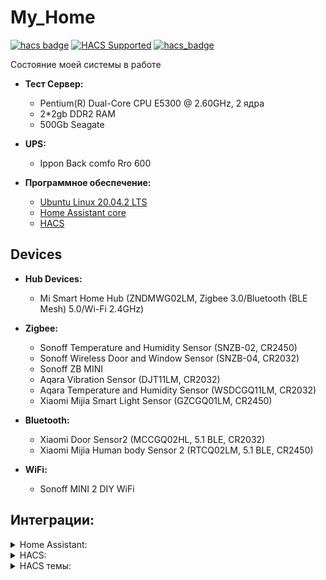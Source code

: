 # My_Home

[![hacs badge](https://img.shields.io/badge/HACS-Default-orange.svg)](https://github.com/custom-components/hacs)
[![HACS Supported](https://img.shields.io/badge/HACS-Supported-green.svg)](https://hacs.xyz)
[![hacs_badge](https://img.shields.io/badge/HACS-Custom-orange.svg)](https://github.com/custom-components/hacs)

Состояние моей системы в работе


- **Тест Сервер:**

  - Pentium(R) Dual-Core CPU E5300 @ 2.60GHz, 2 ядра
  - 2*2gb DDR2 RAM
  - 500Gb Seagate

- **UPS:**
  - Ippon Back comfo Rro 600

- **Программное обеспечение:** 

  - [Ubuntu Linux 20.04.2 LTS](https://releases.ubuntu.com/20.04/)
  - [Home Assistant core](https://www.home-assistant.io/installation/linux#install-home-assistant-core)
  - [HACS](https://hacs.xyz/)

## Devices
- **Hub Devices:**
  - Mi Smart Home Hub (ZNDMWG02LM, Zigbee 3.0/Bluetooth (BLE Mesh) 5.0/Wi-Fi 2.4GHz)

- **Zigbee:**
  - Sonoff Temperature and Humidity Sensor (SNZB-02, CR2450)
  - Sonoff Wireless Door and Window Sensor (SNZB-04, CR2032)
  - Sonoff ZB MINI
  - Aqara Vibration Sensor (DJT11LM, CR2032)
  - Aqara Temperature and Humidity Sensor (WSDCGQ11LM, CR2032)
  - Xiaomi Mijia Smart Light Sensor (GZCGQ01LM, CR2450)

- **Bluetooth:**
  - Xiaomi Door Sensor2 (MCCGQ02HL, 5.1 BLE, CR2032)
  - Xiaomi Mijia Human body Sensor 2 (RTCQ02LM, 5.1 BLE, CR2450)

- **WiFi:**
  - Sonoff MINI 2 DIY WiFi

## Интеграции:
<details><summary>Home Assistant:</summary>
<p>

  * [Zigbee Home Automation](https://www.home-assistant.io/integrations/zha/)
  * [AirVisual Cloud API](https://www.home-assistant.io/integrations/airvisual)
  * [Google Cast](https://www.home-assistant.io/integrations/cast)
  * [Meteorologisk institutt (Met.no)](https://www.home-assistant.io/integrations/met)
  * [MQTT](https://www.home-assistant.io/integrations/mqtt)
  * [Network UPS Tools (NUT)](https://www.home-assistant.io/integrations/nut)
  * [OpenWeatherMap](https://www.home-assistant.io/integrations/openweathermap)
  * [Plex Media Server](https://www.home-assistant.io/integrations/plex)
  * [Samsung Smart TV](https://www.home-assistant.io/integrations/samsungtv)
  * [Speedtest.net](https://www.home-assistant.io/integrations/speedtestdotnet)
  * [UPnP/IGD](https://www.home-assistant.io/integrations/upnp)
  * [Zigbee Home Automation](https://www.home-assistant.io/integrations/zha)
  * [Local IP Address](https://www.home-assistant.io/integrations/local_ip)
  * [Mobile App](https://www.home-assistant.io/integrations/mobile_app)
  * [Shopping List](https://www.home-assistant.io/integrations/shopping_list)
  * [Certificate Expiry](https://www.home-assistant.io/integrations/cert_expiry)
  
  

</p>
</details>
  

<details><summary>HACS:</summary>
<p>


  * [Xiaomi Gateway 3](https://github.com/AlexxIT/XiaomiGateway3)
  * [SonoffLAN](https://github.com/AlexxIT/SonoffLAN)
  * [YandexStation](https://github.com/AlexxIT/YandexStation)
  
  * [StartTime](https://github.com/AlexxIT/StartTime)
  * [MorphNumbers](https://github.com/AlexxIT/MorphNumbers)
  * [PythonScriptsPro](https://github.com/AlexxIT/PythonScriptsPro)
  
  * [Alarmo](https://github.com/nielsfaber/alarmo)

  * [scheduler-component](https://github.com/nielsfaber/scheduler-component)





  * [hass-lkcomu-interrao (ЕЛК ЖКХ «Интер РАО»)](https://github.com/alryaz/hass-lkcomu-interrao)

  * [Scheduler-component](https://github.com/nielsfaber/scheduler-component)
  * [Sensor.yandex_maps](https://github.com/custom-components/sensor.yandex_maps)
  * [irrigation_unlimited](https://github.com/rgc99/irrigation_unlimited)
  * [yandex_smart_home](https://github.com/dmitry-k/yandex_smart_home)



  * [weather-card](https://github.com/bramkragten/weather-card)
  * [flex-table-card](https://github.com/custom-cards/flex-table-card)
  * [mini-graph-card](https://github.com/kalkih/mini-graph-card)
  * [lovelace-auto-entities](https://github.com/thomasloven/lovelace-auto-entities)
  * [mini-media-player](https://github.com/kalkih/mini-media-player)
  * [scheduler-card](https://github.com/nielsfaber/scheduler-card)
  * [stack-in-card](https://github.com/custom-cards/stack-in-card)
  * [battery-state-card](https://github.com/maxwroc/battery-state-card)
  * [hass-bha-icons](https://github.com/hulkhaugen/hass-bha-icons)
  * [ha-lovelace-elapsed-time-card](https://github.com/kirbo/ha-lovelace-elapsed-time-card)
  * [lovelace-tempometer-gauge-card](https://github.com/SNoof85/lovelace-tempometer-gauge-card)
  * [air-visual-card](https://github.com/dnguyen800/air-visual-card)
  * [ha-yandex-icons](https://github.com/iswitch/ha-yandex-icons)
  * [simple-thermostat](https://github.com/nervetattoo/simple-thermostat)
  * [vertical-stack-in-card](https://github.com/ofekashery/vertical-stack-in-card)
  * [mini-humidifier](https://github.com/artem-sedykh/mini-humidifier)
  * [lovelace-multiple-entity-row](https://github.com/benct/lovelace-multiple-entity-row)
  * [logbook-card](https://github.com/royto/logbook-card)

  * [home-assistant-sun-card](https://github.com/AitorDB/home-assistant-sun-card)
  * [zha-network-card](https://github.com/dmulcahey/zha-network-card)
  * [apexcharts-card](https://github.com/RomRider/apexcharts-card#yaxis-options-multi-y-axis)
  * [lovelace-fold-entity-row](https://github.com/thomasloven/lovelace-fold-entity-row)
  * [lovelace-layout-card](https://github.com/thomasloven/lovelace-layout-card)

  * [hass-yandex-music-browser](https://github.com/alryaz/hass-yandex-music-browser)
  * [hass-moscow-pgu](https://github.com/alryaz/hass-moscow-pgu)
  * [SamsungTV Tizen](https://github.com/jaruba/ha-samsungtv-tizen)
  * [button-card](https://github.com/custom-cards/button-card)
  * [timer-bar-card](https://github.com/rianadon/timer-bar-card)
  * [hass-node-red](https://github.com/zachowj/hass-node-red)
  * [lovelace-card-mod](https://github.com/thomasloven/lovelace-card-mod)
  * [ha-gismeteo](https://github.com/Limych/ha-gismeteo)
  * [simple-weather-card](https://github.com/kalkih/simple-weather-card)
  * [slider-button-card](https://github.com/mattieha/slider-button-card)


  
</p>
</details>
  

  
  
  
<details><summary>HACS темы:</summary>
<p>
  
</p>
</details>







